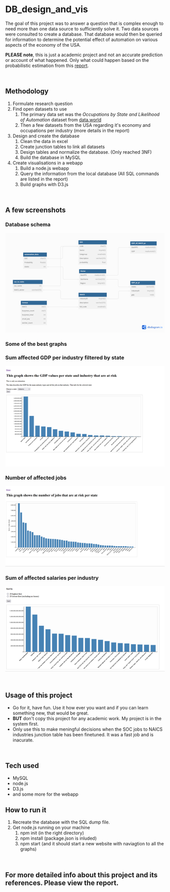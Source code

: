 # DB_design_and_vis

The goal of this project was to answer a question that is complex enough to need more than one data source to sufficiently solve it. Two data sources were consulted to create a database. That database would then be queried for information to determine the potential effect of automation on various aspects of the economy of the USA. 

**PLEASE note**, this is just a academic project and not an accurate prediction or account of what happened. Only what could happen based on the probabilistic estimation from this [report](http://www.oxfordmartin.ox.ac.uk/downloads/academic/The_Future_of_Employment.pdf).  

<br>

## Methodology 
1. Formulate research question
2. Find open datasets to use
    1. The primary data set was the *Occupations by State and Likelihood of Automation* dataset from [data.world](https://data.world/wnedds/occupations-by-state-and-likelihood-of-automation)
    2. Then a few datasets from the USA regarding it's economy and occupations per industry (more details in the report)
4. Design and create the database
    1. Clean the data in excel
    2. Create junction tables to link all datasets
    3. Design tables and normalize the database. (Only reached 3NF)
    4. Build the database in MySQL
5. Create visualisations in a webapp
    1. Build a node.js webapp
    2. Query the information from the local database (All SQL commands are listed in the report) 
    3. Build graphs with D3.js
  
<br>

## A few screenshots
### Database schema
![Image](/Images/Schema.png)
### Some of the best graphs
### Sum affected GDP per industry filtered by state 
![Image](/Images/GDP_pi_ps.png)
### Number of affected jobs
![Image](/Images/Job_count.png)
### Sum of affected salaries per industry 
![Image](/Images/Salaries_high_first.png)

<br>

## Usage of this project 
- Go for it, have fun. Use it how ever you want and if you can learn something new, that would be great.  
- **BUT** don't copy this project for any academic work. My project is in the system first.  
- Only use this to make meningful decisions when the SOC jobs to NAICS industries junction table has been finetuned. It was a fast job and is inacurate.  

<br>

## Tech used 
- MySQL
- node.js
- D3.js
- and some more for the webapp

## How to run it
1. Recreate the database with the SQL dump file. 
2. Get node.js running on your machine
   1. npm init         (in the right directory)
   3. npm install      (package.json is inluded)
   4. npm start        (and it should start a new website with naviagtion to all the graphs)
  
<br>


## For more detailed info about this project and its references. Please view the report.  

<br>
<br><br><br><br><br>  
    
